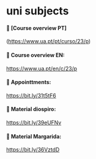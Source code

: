 # uni subjects 



#### 📱 [Course overview PT]

(https://www.ua.pt/pt/curso/23/p)

#### 📱 Course overview EN:

https://www.ua.pt/en/c/23/p

#### 📌 Appointtments: 

https://bit.ly/31t5tF6

#### 📌 Material diospiro:

https://bit.ly/39eUFNv

#### 📌 Material Margarida:

https://bit.ly/36VztdD


